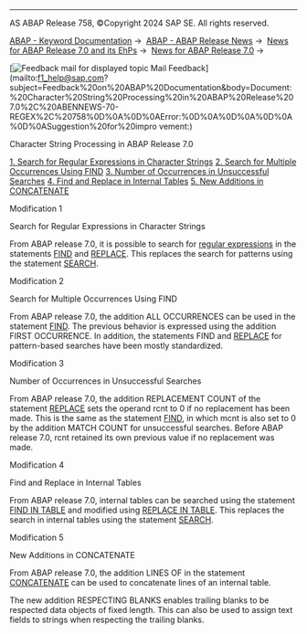   

* * *

AS ABAP Release 758, ©Copyright 2024 SAP SE. All rights reserved.

[ABAP - Keyword Documentation](https://help.sap.com/doc/abapdocu_758_index_htm/7.58/en-US/abenabap.htm) →  [ABAP - ABAP Release News](https://help.sap.com/doc/abapdocu_758_index_htm/7.58/en-US/abennews.htm) →  [News for ABAP Release 7.0 and its EhPs](https://help.sap.com/doc/abapdocu_758_index_htm/7.58/en-US/abennews-70_ehps.htm) →  [News for ABAP Release 7.0](https://help.sap.com/doc/abapdocu_758_index_htm/7.58/en-US/abennews-70.htm) → 

 [![](Mail.gif?object=Mail.gif "Feedback mail for displayed topic") Mail Feedback](mailto:f1_help@sap.com?subject=Feedback%20on%20ABAP%20Documentation&body=Document:%20Character%20String%20Processing%20in%20ABAP%20Release%207.0%2C%20ABENNEWS-70-REGEX%2C%20758%0D%0A%0D%0AError:%0D%0A%0D%0A%0D%0A%0D%0ASuggestion%20for%20impro
vement:)

Character String Processing in ABAP Release 7.0

[1\. Search for Regular Expressions in Character Strings](#!ABAP_MODIFICATION_1@1@)
[2\. Search for Multiple Occurrences Using FIND](#!ABAP_MODIFICATION_2@2@)
[3\. Number of Occurrences in Unsuccessful Searches](#!ABAP_MODIFICATION_3@3@)
[4\. Find and Replace in Internal Tables](#!ABAP_MODIFICATION_4@4@)
[5\. New Additions in CONCATENATE](#!ABAP_MODIFICATION_5@5@)

Modification 1   

Search for Regular Expressions in Character Strings

From ABAP release 7.0, it is possible to search for [regular expressions](https://help.sap.com/doc/abapdocu_758_index_htm/7.58/en-US/abenregular_expression_glosry.htm "Glossary Entry") in the statements [FIND](https://help.sap.com/doc/abapdocu_758_index_htm/7.58/en-US/abapfind.htm) and [REPLACE](https://help.sap.com/doc/abapdocu_758_index_htm/7.58/en-US/abapreplace_in_pattern.htm). This replaces the search for patterns using the statement [SEARCH](https://help.sap.com/doc/abapdocu_758_index_htm/7.58/en-US/abapsearch-.htm).

Modification 2   

Search for Multiple Occurrences Using FIND

From ABAP release 7.0, the addition ALL OCCURRENCES can be used in the statement [FIND](https://help.sap.com/doc/abapdocu_758_index_htm/7.58/en-US/abapfind.htm). The previous behavior is expressed using the addition FIRST OCCURRENCE. In addition, the statements FIND and [REPLACE](https://help.sap.com/doc/abapdocu_758_index_htm/7.58/en-US/abapreplace_in_pattern.htm) for pattern-based searches have been mostly standardized.

Modification 3   

Number of Occurrences in Unsuccessful Searches

From ABAP release 7.0, the addition REPLACEMENT COUNT of the statement [REPLACE](https://help.sap.com/doc/abapdocu_758_index_htm/7.58/en-US/abapreplace_in_pattern.htm) sets the operand rcnt to 0 if no replacement has been made. This is the same as the statement [FIND](https://help.sap.com/doc/abapdocu_758_index_htm/7.58/en-US/abapfind.htm), in which mcnt is also set to 0 by the addition MATCH COUNT for unsuccessful searches. Before ABAP release 7.0, rcnt retained its own previous value if no replacement was made.

Modification 4   

Find and Replace in Internal Tables

From ABAP release 7.0, internal tables can be searched using the statement [FIND IN TABLE](https://help.sap.com/doc/abapdocu_758_index_htm/7.58/en-US/abapfind_itab.htm) and modified using [REPLACE IN TABLE](https://help.sap.com/doc/abapdocu_758_index_htm/7.58/en-US/abapreplace_itab.htm). This replaces the search in internal tables using the statement [SEARCH](https://help.sap.com/doc/abapdocu_758_index_htm/7.58/en-US/abapsearch_itab.htm).

Modification 5   

New Additions in CONCATENATE

From ABAP release 7.0, the addition LINES OF in the statement [CONCATENATE](https://help.sap.com/doc/abapdocu_758_index_htm/7.58/en-US/abapconcatenate.htm) can be used to concatenate lines of an internal table.

The new addition RESPECTING BLANKS enables trailing blanks to be respected data objects of fixed length. This can also be used to assign text fields to strings when respecting the trailing blanks.